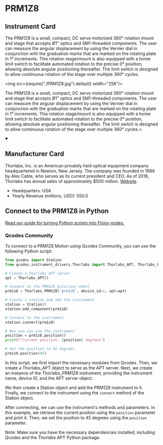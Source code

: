 
# PRM1Z8

## Instrument Card

<div className="flex">

<div>

The PRM1Z8 is a small, compact, DC servo motorized 360° rotation mount and stage that accepts Ø1" optics and SM1-threaded components. The user can measure the angular displacement by using the Vernier dial in conjunction with the graduation marks that are marked on the rotating plate in 1° increments. This rotation stage/mount is also equipped with a home limit switch to facilitate automated rotation to the precise 0° position, allowing absolute angular positioning thereafter. The limit switch is designed to allow continuous rotation of the stage over multiple 360° cycles.

</div>

<img src={require("./PRM1Z8.jpg").default} width="256"/>

</div>

The PRM1Z8 is a small, compact, DC servo motorized 360° rotation mount and stage that accepts Ø1" optics and SM1-threaded components. The user can measure the angular displacement by using the Vernier dial in conjunction with the graduation marks that are marked on the rotating plate in 1° increments. This rotation stage/mount is also equipped with a home limit switch to facilitate automated rotation to the precise 0° position, allowing absolute angular positioning thereafter. The limit switch is designed to allow continuous rotation of the stage over multiple 360° cycles.>

<details open>
<summary><h2>Manufacturer Card</h2></summary>

Thorlabs, Inc. is an American privately held optical equipment company headquartered in Newton, New Jersey. The company was founded in 1989 by Alex Cable, who serves as its current president and CEO. As of 2018, Thorlabs has annual sales of approximately $500 million. <a href="https://www.thorlabs.com/">Website</a>.

<ul>
  <li>Headquarters: USA</li>
  <li>Yearly Revenue (millions, USD): 550.0</li>
</ul>
</details>

## Connect to the PRM1Z8 in Python

[Read our guide for turning Python scripts into Flojoy nodes.](https://docs.flojoy.ai/custom-nodes/creating-custom-node/)


### Qcodes Community

To connect to a PRM1Z8 Motion using Qcodes Community, you can use the following Python script:

```python
from qcodes import Station
from qcodes.instrument_drivers.Thorlabs import Thorlabs_APT, Thorlabs_PRM1Z8

# Create a Thorlabs APT server
apt = Thorlabs_APT()

# Connect to the PRM1Z8 polarizer wheel
prm1z8 = Thorlabs_PRM1Z8('prm1z8', device_id=1, apt=apt)

# Create a station and add the instrument
station = Station()
station.add_component(prm1z8)

# Connect to the instrument
station.connect(prm1z8)

# Now you can use the instrument
position = prm1z8.position()
print(f"Current position: {position} degrees")

# Set the position to 45 degrees
prm1z8.position(45)
```

In this script, we first import the necessary modules from Qcodes. Then, we create a Thorlabs_APT object to serve as the APT server. Next, we create an instance of the Thorlabs_PRM1Z8 instrument, providing the instrument name, device ID, and the APT server object.

We then create a Station object and add the PRM1Z8 instrument to it. Finally, we connect to the instrument using the `connect` method of the Station object.

After connecting, we can use the instrument's methods and parameters. In this example, we retrieve the current position using the `position` parameter and print it. Then, we set the position to 45 degrees using the `position` parameter.

Note: Make sure you have the necessary dependencies installed, including Qcodes and the Thorlabs APT Python package.


